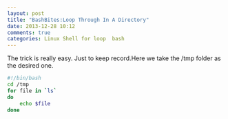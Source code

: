 ```yaml
---
layout: post
title: "BashBites:Loop Through In A Directory"
date: 2013-12-28 10:12
comments: true
categories: Linux Shell for loop  bash
---
```

The trick is really easy. Just to keep record.Here we take the /tmp folder as the desired one.
```bash
#!/bin/bash 
cd /tmp
for file in `ls`
do
    echo $file
done
```
